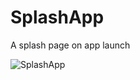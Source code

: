 # SplashApp
A splash page on app launch

![SplashApp](https://user-images.githubusercontent.com/77072924/184078657-b8ea7e45-06c9-485d-b530-f7e511a15269.png)
